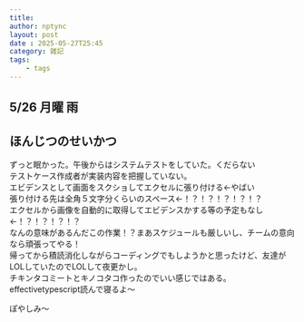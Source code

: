 ```yaml
---
title: 
author: nptync
layout: post
date : 2025-05-27T25:45
category: 雑記
tags:
    - tags
---
```

## 5/26 月曜 雨
## ほんじつのせいかつ
ずっと眠かった。午後からはシステムテストをしていた。くだらない\
テストケース作成者が実装内容を把握していない。\
エビデンスとして画面をスクショしてエクセルに張り付ける←やばい\
張り付ける先は全角５文字分くらいのスペース←！？！？！？！？！？\
エクセルから画像を自動的に取得してエビデンスかする等の予定もなし←！？！？！？！？\
なんの意味があるんだこの作業！？まあスケジュールも厳しいし、チームの意向なら頑張ってやる！\
帰ってから積読消化しながらコーディングでもしようかと思ったけど、友達がLOLしていたのでLOLして夜更かし。\
チキンタコミートとキノコタコ作ったのでいい感じではある。effectivetypescript読んで寝るよ～

ぽやしみ～
